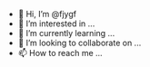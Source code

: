 - 👋 Hi, I’m @fjygf
- 👀 I’m interested in ...
- 🌱 I’m currently learning ...
- 💞️ I’m looking to collaborate on ...
- 📫 How to reach me ...

<!---
fjygf/fjygf is a ✨ special ✨ repository because its `README.md` (this file) appears on your GitHub profile.
You can click the Preview link to take a look at your changes.
--->
